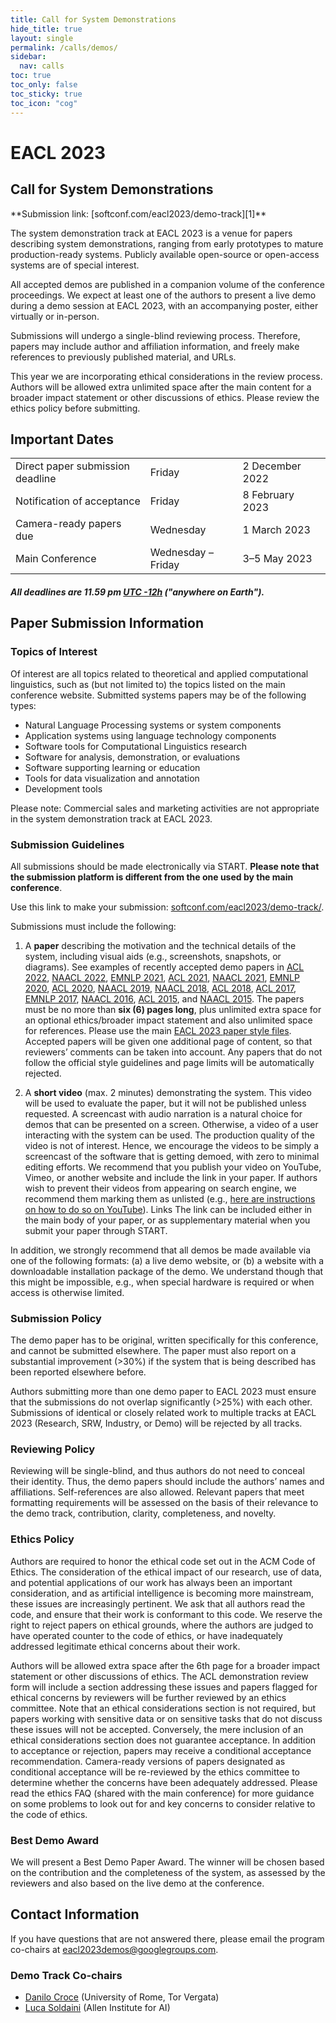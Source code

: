```yaml
---
title: Call for System Demonstrations
hide_title: true
layout: single
permalink: /calls/demos/
sidebar:
  nav: calls
toc: true
toc_only: false
toc_sticky: true
toc_icon: "cog"
---
```


<h1>EACL 2023 </h1>
<h2>Call for System Demonstrations</h2>
**Submission link: [softconf.com/eacl2023/demo-track][1]**<br />

The system demonstration track at EACL 2023 is a venue for papers describing system demonstrations, ranging from early prototypes to mature production-ready systems. Publicly available open-source or open-access systems are of special interest.

All accepted demos are published in a companion volume of the conference proceedings. We expect at least one of the authors to present a live demo during a demo session at EACL 2023, with an accompanying poster, either virtually or in-person.

Submissions will undergo a single-blind reviewing process. Therefore, papers may include author and affiliation information, and freely make references to previously published material, and URLs.

This year we are incorporating ethical considerations in the review process. Authors will be allowed extra unlimited space after the main content for a broader impact statement or other discussions of ethics. Please review the ethics policy before submitting.



## Important Dates
<table class="table-dates">
    <tbody>
        <tr>
            <td>Direct paper submission deadline</td>
            <td>Friday</td>
            <td>2&nbsp;December 2022</td>
        </tr>
        <tr>
            <td>Notification of acceptance</td>
            <td>Friday</td>
            <td>8&nbsp;February 2023</td>
        </tr>
        <tr>
            <td>Camera-ready papers due</td>
            <td>Wednesday</td>
            <td>1&nbsp;March 2023</td>
        </tr>
        <tr>
            <td>Main Conference</td>
            <td>Wednesday &ndash; Friday</td>
            <td>3&ndash;5&nbsp;May 2023</td>
        </tr>
    </tbody>
</table>

##### All deadlines are 11.59 pm [UTC -12h](https://www.timeanddate.com/time/zone/timezone/utc-12) ("anywhere on Earth").


## Paper Submission Information

### Topics of Interest

Of interest are all topics related to theoretical and applied computational linguistics, such as (but not limited to) the topics listed on the main conference website. Submitted systems papers may be of the following types:

- Natural Language Processing systems or system components
- Application systems using language technology components
- Software tools for Computational Linguistics research
- Software for analysis, demonstration, or evaluations
- Software supporting learning or education
- Tools for data visualization and annotation
- Development tools

Please note: Commercial sales and marketing activities are not appropriate in the system demonstration track at EACL 2023.


### Submission Guidelines

All submissions should be made electronically via START.
<b>Please note that the submission platform is different from the one used by the main conference</b>.

Use this link to make your submission: [softconf.com/eacl2023/demo-track/][1].

Submissions must include the following:

1. A <b>paper</b> describing the motivation and the technical details of the system, including visual aids (e.g., screenshots, snapshots, or diagrams). See examples of recently accepted demo papers in [ACL 2022](https://aclanthology.org/volumes/2022.acl-demo/), [NAACL 2022](https://aclanthology.org/volumes/2022.naacl-demo/), [EMNLP 2021](https://aclanthology.org/volumes/2021.emnlp-demo/), [ACL 2021](https://aclanthology.org/volumes/2021.acl-demo/), [NAACL 2021](https://aclanthology.org/events/naacl-2021/#2021-naacl-demos), [EMNLP 2020](https://aclanthology.org/events/emnlp-2020/#2020-emnlp-demos), [ACL 2020](https://aclanthology.org/events/acl-2020/#2020-acl-demos), [NAACL 2019](https://aclanthology.org/events/naacl-2019/#n19-4), [NAACL 2018](https://aclanthology.org/events/naacl-2018/#n18-4), [ACL 2018](https://aclanthology.org/events/acl-2018/#p18-4), [ACL 2017](https://aclanthology.org/events/acl-2017/#p17-4), [EMNLP 2017](https://aclanthology.org/events/emnlp-2017/#d17-2), [NAACL 2016](https://aclanthology.org/events/naacl-2016/#n16-3), [ACL 2015](https://aclanthology.org/events/acl-2015/#p15-4), and [NAACL 2015](https://aclanthology.org/events/naacl-2015/#n15-3). The papers must be no more than **six (6) pages long**, plus unlimited extra space for an optional ethics/broader impact statement and also unlimited space for references. Please use the main [EACL 2023 paper style files](/calls/styles/). Accepted papers will be given one additional page of content, so that reviewers’ comments can be taken into account.
Any papers that do not follow the official style guidelines and page limits will be automatically rejected.

2. A <b>short video</b> (max. 2 minutes) demonstrating the system. This video will be used to evaluate the paper, but it will not be published unless requested.
A screencast with audio narration is a natural choice for demos that can be presented on a screen. Otherwise, a video of a user interacting with the system can be used.
The production quality of the video is not of interest. Hence, we encourage the videos to be simply a screencast of the software that is getting demoed, with zero to minimal editing efforts.
We recommend that you publish your video on YouTube, Vimeo, or another website and include the link in your paper. If authors wish to prevent their videos from appearing on search engine, we recommend them marking them as unlisted (e.g., [here are instructions on how to do so on YouTube](https://support.google.com/youtube/answer/157177)). Links The link can be included either in the main body of your paper, or as supplementary material when you submit your paper through START.

In addition, we strongly recommend that all demos be made available via one of the following formats: (a) a live demo website, or (b) a website with a downloadable installation package of the demo. We understand though that this might be impossible, e.g., when special hardware is required or when access is otherwise limited.

### Submission Policy

The demo paper has to be original, written specifically for this conference, and cannot be submitted elsewhere. The paper must also report on a substantial improvement (>30%) if the system that is being described has been reported elsewhere before.

Authors submitting more than one demo paper to EACL 2023 must ensure that the submissions do not overlap significantly (>25%) with each other. Submissions of identical or closely related work to multiple tracks at EACL 2023 (Research, SRW, Industry, or Demo) will be rejected by all tracks.

### Reviewing Policy

Reviewing will be single-blind, and thus authors do not need to conceal their identity. Thus, the demo papers should include the authors’ names and affiliations. Self-references are also allowed. Relevant papers that meet formatting requirements will be assessed on the basis of their relevance to the demo track, contribution, clarity, completeness, and novelty.

### Ethics Policy

Authors are required to honor the ethical code set out in the ACM Code of Ethics. The consideration of the ethical impact of our research, use of data, and potential applications of our work has always been an important consideration, and as artificial intelligence is becoming more mainstream, these issues are increasingly pertinent. We ask that all authors read the code, and ensure that their work is conformant to this code. We reserve the right to reject papers on ethical grounds, where the authors are judged to have operated counter to the code of ethics, or have inadequately addressed legitimate ethical concerns about their work.

Authors will be allowed extra space after the 6th page for a broader impact statement or other discussions of ethics. The ACL demonstration review form will include a section addressing these issues and papers flagged for ethical concerns by reviewers will be further reviewed by an ethics committee. Note that an ethical considerations section is not required, but papers working with sensitive data or on sensitive tasks that do not discuss these issues will not be accepted. Conversely, the mere inclusion of an ethical considerations section does not guarantee acceptance. In addition to acceptance or rejection, papers may receive a conditional acceptance recommendation. Camera-ready versions of papers designated as conditional acceptance will be re-reviewed by the ethics committee to determine whether the concerns have been adequately addressed. Please read the ethics FAQ (shared with the main conference) for more guidance on some problems to look out for and key concerns to consider relative to the code of ethics.

### Best Demo Award

We will present a Best Demo Paper Award. The winner will be chosen based on the contribution and the completeness of the system, as assessed by the reviewers and also based on the live demo at the conference.

## Contact Information

If you have questions that are not answered there, please email the program co-chairs at [eacl2023demos@googlegroups.com](mailto:eacl2023demos@googlegroups.com).


### Demo Track Co-chairs

- [Danilo Croce](http://sag.art.uniroma2.it/people/croce/) (University of Rome, Tor Vergata)
- [Luca Soldaini](https://soldaini.net/) (Allen Institute for AI)

<!-- [1]: https://www.softconf.com/eacl2023/demos -->
[1]: https://softconf.com/eacl2023/demo-track/
